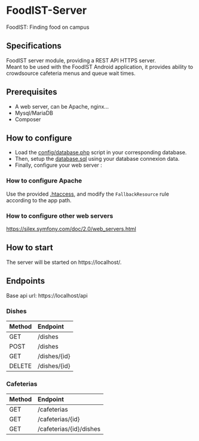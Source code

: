 # FoodIST-Server

FoodIST: Finding food on campus

## Specifications

FoodIST server module, providing a REST API HTTPS server.  
Meant to be used with the FoodIST Android application, it provides ability to crowdsource cafeteria menus and queue wait times.

## Prerequisites

- A web server, can be Apache, nginx...
- Mysql/MariaDB
- Composer

## How to configure

- Load the [config/database.php](config/database.php) script in your corresponding database.
- Then, setup the [database.sql](init.sql) using your database connexion data.
- Finally, configure your web server :

### How to configure Apache

Use the provided [.htaccess](.htaccess), and modify the `FallbackResource` rule according to the app path.

### How to configure other web servers

https://silex.symfony.com/doc/2.0/web_servers.html

## How to start

The server will be started on https://localhost/.

## Endpoints

Base api url: https://localhost/api

### Dishes
| Method | Endpoint                |
|:------ |:----------------------- |
| GET    | /dishes                 |
| POST   | /dishes                 |
| GET    | /dishes/{id}            |
| DELETE | /dishes/{id}            |

### Cafeterias
| Method | Endpoint                |
|:------ |:----------------------- |
| GET    | /cafeterias             |
| GET    | /cafeterias/{id}        |
| GET    | /cafeterias/{id}/dishes |
